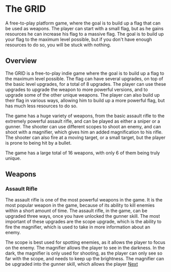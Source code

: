 # The GRID

A free-to-play platform game, where the goal is to build up a flag that can be used as weapons. The player can start with a small flag, but as he gains resources he can increase his flag to a massive flag. The goal is to build up your flag to the maximum level possible, but if you don't have enough resources to do so, you will be stuck with nothing.

## Overview

The GRID is a free-to-play indie game where the goal is to build up a flag to the maximum level possible. The flag can have several upgrades, on top of the basic level upgrades, for a total of 8 upgrades. The player can use these upgrades to upgrade the weapon to more powerful versions, and to upgrade some of the other unique weapons. The player can also build up their flag in various ways, allowing him to build up a more powerful flag, but has much less resources to do so.

The game has a huge variety of weapons, from the basic assault rifle to the extremely powerful assault rifle, and can be played as either a sniper or a gunner. The shooter can use different scopes to shoot an enemy, and can shoot with a magnifier, which gives him an added magnification to his rifle. The shooter can also fire at a moving target, or a small target, but the player is prone to being hit by a bullet.

The game has a large total of 16 weapons, with only 6 of them being truly unique.

## Weapons

### Assault Rifle

The assault rifle is one of the most powerful weapons in the game. It is the most popular weapon in the game, because of its ability to kill enemies within a short amount of time. The assault rifle, in the game, can be upgraded three ways, once you have unlocked the gunner skill. The most important of these upgrades are the scope upgrade, which is the ability to fire the magnifier, which is used to take in more information about an enemy.

The scope is best used for spotting enemies, as it allows the player to focus on the enemy. The magnifier allows the player to see in the darkness. In the dark, the magnifier is only used for shooting, as the player can only see so far with the scope, and needs to keep up the brightness. The magnifier can be upgraded into the gunner skill, which allows the player
[Next](361.md)